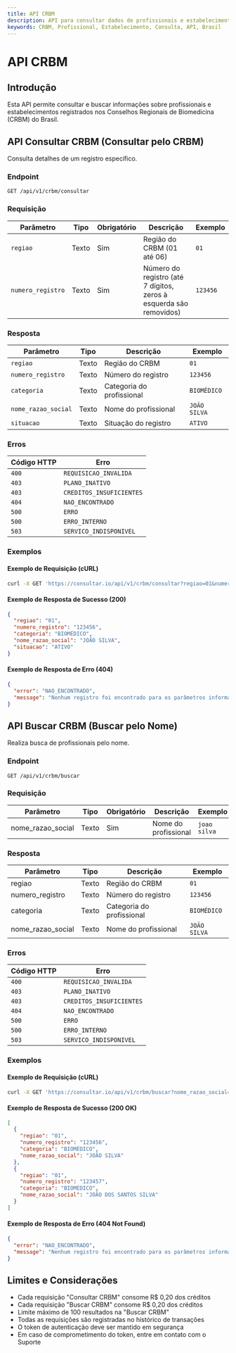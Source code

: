 ```yaml
---
title: API CRBM
description: API para consultar dados de profissionais e estabelecimentos no Conselho Regional de Biomedicina (CRBM)
keywords: CRBM, Profissional, Estabelecimento, Consulta, API, Brasil
---
```


# API CRBM

## Introdução

Esta API permite consultar e buscar informações sobre profissionais e estabelecimentos registrados nos Conselhos Regionais de Biomedicina (CRBM) do Brasil.

## API Consultar CRBM (Consultar pelo CRBM)

Consulta detalhes de um registro específico.

### Endpoint

`GET /api/v1/crbm/consultar`

### Requisição

| Parâmetro | Tipo | Obrigatório | Descrição | Exemplo |
| --- | --- | --- | --- | --- |
| `regiao` | Texto | Sim | Região do CRBM (01 até 06) | `01` |
| `numero_registro` | Texto | Sim | Número do registro (até 7 dígitos, zeros à esquerda são removidos) | `123456` |

### Resposta

| Parâmetro           | Tipo  | Descrição                 | Exemplo      |
| ------------------- | ----- | ------------------------- | ------------ |
| `regiao`            | Texto | Região do CRBM            | `01`         |
| `numero_registro`   | Texto | Número do registro        | `123456`     |
| `categoria`         | Texto | Categoria do profissional | `BIOMÉDICO`  |
| `nome_razao_social` | Texto | Nome do profissional      | `JOÃO SILVA` |
| `situacao`          | Texto | Situação do registro      | `ATIVO`      |

### Erros

| Código HTTP | Erro                     |
| ----------- | ------------------------ |
| `400`       | `REQUISICAO_INVALIDA`    |
| `403`       | `PLANO_INATIVO`          |
| `403`       | `CREDITOS_INSUFICIENTES` |
| `404`       | `NAO_ENCONTRADO`         |
| `500`       | `ERRO`                   |
| `500`       | `ERRO_INTERNO`           |
| `503`       | `SERVICO_INDISPONIVEL`   |

### Exemplos

#### Exemplo de Requisição (cURL)

```bash
curl -X GET 'https://consultar.io/api/v1/crbm/consultar?regiao=01&numero_registro=123456' -H 'Authorization: Token <seu-token>'
```

#### Exemplo de Resposta de Sucesso (200)

```json
{
  "regiao": "01",
  "numero_registro": "123456",
  "categoria": "BIOMÉDICO",
  "nome_razao_social": "JOÃO SILVA",
  "situacao": "ATIVO"
}
```

#### Exemplo de Resposta de Erro (404)

```json
{
  "error": "NAO_ENCONTRADO",
  "message": "Nenhum registro foi encontrado para os parâmetros informados."
}
```

## API Buscar CRBM (Buscar pelo Nome)

Realiza busca de profissionais pelo nome.

### Endpoint

`GET /api/v1/crbm/buscar`

### Requisição

| Parâmetro | Tipo | Obrigatório | Descrição | Exemplo |
| --- | --- | --- | --- | --- |
| nome_razao_social | Texto | Sim | Nome do profissional | `joao silva` |

### Resposta

| Parâmetro         | Tipo  | Descrição                 | Exemplo      |
| ----------------- | ----- | ------------------------- | ------------ |
| regiao            | Texto | Região do CRBM            | `01`         |
| numero_registro   | Texto | Número do registro        | `123456`     |
| categoria         | Texto | Categoria do profissional | `BIOMÉDICO`  |
| nome_razao_social | Texto | Nome do profissional      | `JOÃO SILVA` |

### Erros

| Código HTTP | Erro                     |
| ----------- | ------------------------ |
| `400`       | `REQUISICAO_INVALIDA`    |
| `403`       | `PLANO_INATIVO`          |
| `403`       | `CREDITOS_INSUFICIENTES` |
| `404`       | `NAO_ENCONTRADO`         |
| `500`       | `ERRO`                   |
| `500`       | `ERRO_INTERNO`           |
| `503`       | `SERVICO_INDISPONIVEL`   |

### Exemplos

#### Exemplo de Requisição (cURL)

```bash
curl -X GET 'https://consultar.io/api/v1/crbm/buscar?nome_razao_social=joao+silva' -H 'Authorization: Token <seu-token>'
```

#### Exemplo de Resposta de Sucesso (200 OK)

```json
[
  {
    "regiao": "01",
    "numero_registro": "123456",
    "categoria": "BIOMÉDICO",
    "nome_razao_social": "JOÃO SILVA"
  },
  {
    "regiao": "01",
    "numero_registro": "123457",
    "categoria": "BIOMÉDICO",
    "nome_razao_social": "JOÃO DOS SANTOS SILVA"
  }
]
```

#### Exemplo de Resposta de Erro (404 Not Found)

```json
{
  "error": "NAO_ENCONTRADO",
  "message": "Nenhum registro foi encontrado para os parâmetros informados."
}
```

## Limites e Considerações

- Cada requisição "Consultar CRBM" consome R$ 0,20 dos créditos
- Cada requisição "Buscar CRBM" consome R$ 0,20 dos créditos
- Limite máximo de 100 resultados na "Buscar CRBM"
- Todas as requisições são registradas no histórico de transações
- O token de autenticação deve ser mantido em segurança
- Em caso de comprometimento do token, entre em contato com o Suporte
